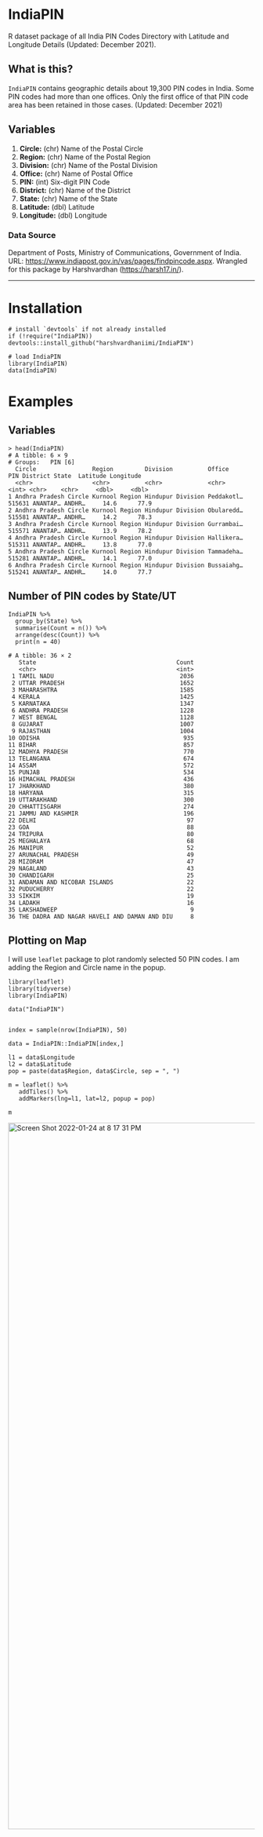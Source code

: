 # IndiaPIN
R dataset package of all India PIN Codes Directory with Latitude and Longitude Details (Updated: December 2021).

## What is this?
`IndiaPIN` contains geographic details about 19,300 PIN codes in India. Some PIN codes had more than one offices. Only the first office of that PIN code area has been retained in those cases. (Updated: December 2021)

## Variables
1. **Circle:** (chr) Name of the Postal Circle
2. **Region:** (chr) Name of the Postal Region
3. **Division:** (chr) Name of the Postal Division
4. **Office:** (chr) Name of Postal Office
5. **PIN:** (int) Six-digit PIN Code
6. **District:** (chr) Name of the District
7. **State:** (chr) Name of the State
8. **Latitude:** (dbl) Latitude
9. **Longitude:** (dbl) Longitude

### Data Source
Department of Posts, Ministry of Communications, Government of India. URL: https://www.indiapost.gov.in/vas/pages/findpincode.aspx. Wrangled for this package by Harshvardhan (https://harsh17.in/).

---

# Installation

````
# install `devtools` if not already installed
if (!require("IndiaPIN)) devtools::install_github("harshvardhaniimi/IndiaPIN")

# load IndiaPIN
library(IndiaPIN)
data(IndiaPIN)
````



# Examples

## Variables
````
> head(IndiaPIN)
# A tibble: 6 × 9
# Groups:   PIN [6]
  Circle                Region         Division          Office        PIN District State  Latitude Longitude
  <chr>                 <chr>          <chr>             <chr>       <int> <chr>    <chr>     <dbl>     <dbl>
1 Andhra Pradesh Circle Kurnool Region Hindupur Division Peddakotl… 515631 ANANTAP… ANDHR…     14.6      77.9
2 Andhra Pradesh Circle Kurnool Region Hindupur Division Obularedd… 515581 ANANTAP… ANDHR…     14.2      78.3
3 Andhra Pradesh Circle Kurnool Region Hindupur Division Gurrambai… 515571 ANANTAP… ANDHR…     13.9      78.2
4 Andhra Pradesh Circle Kurnool Region Hindupur Division Hallikera… 515311 ANANTAP… ANDHR…     13.8      77.0
5 Andhra Pradesh Circle Kurnool Region Hindupur Division Tammadeha… 515281 ANANTAP… ANDHR…     14.1      77.0
6 Andhra Pradesh Circle Kurnool Region Hindupur Division Bussaiahg… 515241 ANANTAP… ANDHR…     14.0      77.7
````

## Number of PIN codes by State/UT
````
IndiaPIN %>% 
  group_by(State) %>% 
  summarise(Count = n()) %>% 
  arrange(desc(Count)) %>% 
  print(n = 40)
  
# A tibble: 36 × 2
   State                                        Count
   <chr>                                        <int>
 1 TAMIL NADU                                    2036
 2 UTTAR PRADESH                                 1652
 3 MAHARASHTRA                                   1585
 4 KERALA                                        1425
 5 KARNATAKA                                     1347
 6 ANDHRA PRADESH                                1228
 7 WEST BENGAL                                   1128
 8 GUJARAT                                       1007
 9 RAJASTHAN                                     1004
10 ODISHA                                         935
11 BIHAR                                          857
12 MADHYA PRADESH                                 770
13 TELANGANA                                      674
14 ASSAM                                          572
15 PUNJAB                                         534
16 HIMACHAL PRADESH                               436
17 JHARKHAND                                      380
18 HARYANA                                        315
19 UTTARAKHAND                                    300
20 CHHATTISGARH                                   274
21 JAMMU AND KASHMIR                              196
22 DELHI                                           97
23 GOA                                             88
24 TRIPURA                                         80
25 MEGHALAYA                                       68
26 MANIPUR                                         52
27 ARUNACHAL PRADESH                               49
28 MIZORAM                                         47
29 NAGALAND                                        43
30 CHANDIGARH                                      25
31 ANDAMAN AND NICOBAR ISLANDS                     22
32 PUDUCHERRY                                      22
33 SIKKIM                                          19
34 LADAKH                                          16
35 LAKSHADWEEP                                      9
36 THE DADRA AND NAGAR HAVELI AND DAMAN AND DIU     8
````

## Plotting on Map

I will use `leaflet` package to plot randomly selected 50 PIN codes. I am adding the Region and Circle name in the popup.

````
library(leaflet)
library(tidyverse)
library(IndiaPIN)

data("IndiaPIN")


index = sample(nrow(IndiaPIN), 50)

data = IndiaPIN::IndiaPIN[index,]

l1 = data$Longitude
l2 = data$Latitude
pop = paste(data$Region, data$Circle, sep = ", ")

m = leaflet() %>% 
   addTiles() %>% 
   addMarkers(lng=l1, lat=l2, popup = pop)

m
````

<img width="1440" alt="Screen Shot 2022-01-24 at 8 17 31 PM" src="https://user-images.githubusercontent.com/40472851/150892828-8251d0f1-3241-4ebc-ba8c-55cb61e55645.png">

